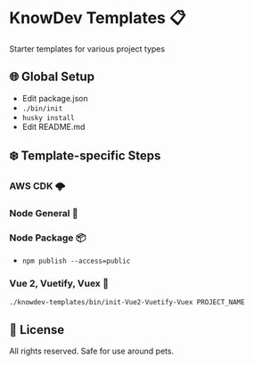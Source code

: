 # KnowDev Templates 📋

Starter templates for various project types

## 🌐 Global Setup

* Edit package.json
* `./bin/init`
* `husky install`
* Edit README.md

## ❄️ Template-specific Steps

### AWS CDK 🌩

### Node General 🧩

### Node Package 📦

* `npm publish --access=public`

### Vue 2, Vuetify, Vuex 🖖

``` bash
./knowdev-templates/bin/init-Vue2-Vuetify-Vuex PROJECT_NAME
```

## 📜 License

All rights reserved. Safe for use around pets.
